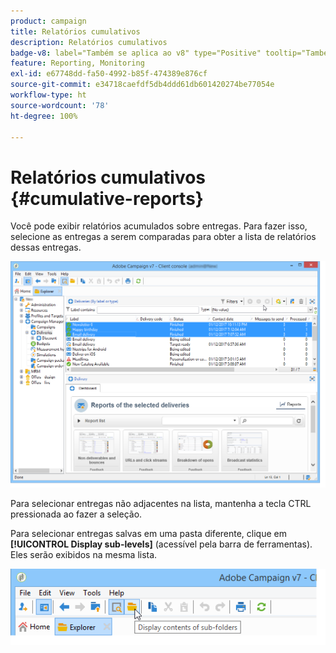```yaml
---
product: campaign
title: Relatórios cumulativos
description: Relatórios cumulativos
badge-v8: label="Também se aplica ao v8" type="Positive" tooltip="Também se aplica ao Campaign v8"
feature: Reporting, Monitoring
exl-id: e67748dd-fa50-4992-b85f-474389e876cf
source-git-commit: e34718caefdf5db4ddd61db601420274be77054e
workflow-type: ht
source-wordcount: '78'
ht-degree: 100%

---
```


# Relatórios cumulativos {#cumulative-reports}



Você pode exibir relatórios acumulados sobre entregas. Para fazer isso, selecione as entregas a serem comparadas para obter a lista de relatórios dessas entregas.

![](assets/s_ncs_user_report_compare_tab.png)

Para selecionar entregas não adjacentes na lista, mantenha a tecla CTRL pressionada ao fazer a seleção.

Para selecionar entregas salvas em uma pasta diferente, clique em **[!UICONTROL Display sub-levels]** (acessível pela barra de ferramentas). Eles serão exibidos na mesma lista.

![](assets/s_ncs_user_display_children_icon.png)
